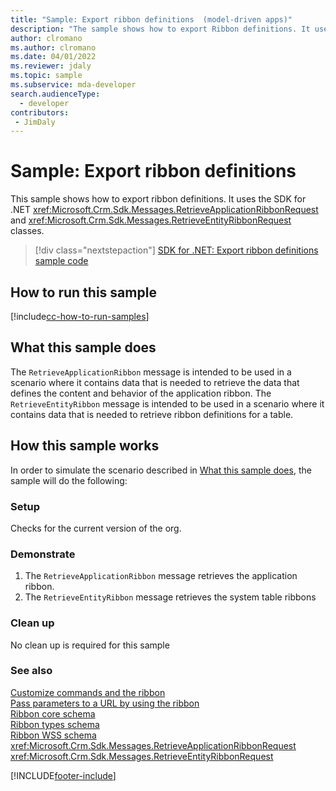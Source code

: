 ```yaml
---
title: "Sample: Export ribbon definitions  (model-driven apps)"
description: "The sample shows how to export Ribbon definitions. It uses the RetrieveApplicationRibbon and RetrieveEntityRibbon messages."
author: clromano
ms.author: clromano
ms.date: 04/01/2022
ms.reviewer: jdaly
ms.topic: sample
ms.subservice: mda-developer
search.audienceType:
  - developer
contributors:
 - JimDaly
---
```


# Sample: Export ribbon definitions

This sample shows how to export ribbon definitions. It uses the SDK for .NET <xref:Microsoft.Crm.Sdk.Messages.RetrieveApplicationRibbonRequest> and <xref:Microsoft.Crm.Sdk.Messages.RetrieveEntityRibbonRequest> classes.

> [!div class="nextstepaction"]
> [SDK for .NET: Export ribbon definitions sample code](https://github.com/microsoft/PowerApps-Samples/tree/master/dataverse/orgsvc/CSharp/ExportRibbonDefinitions)

## How to run this sample

[!include[cc-how-to-run-samples](../data-platform/includes/cc-how-to-run-samples.md)]

## What this sample does

The `RetrieveApplicationRibbon` message is intended to be used in a scenario where it contains data that is needed to retrieve the data that defines the content and behavior of the application ribbon. The `RetrieveEntityRibbon` message is intended to be used in a scenario where it contains data that is needed to retrieve ribbon definitions for a table.

## How this sample works

In order to simulate the scenario described in [What this sample does](#what-this-sample-does), the sample will do the following:

### Setup

Checks for the current version of the org.

### Demonstrate

1. The `RetrieveApplicationRibbon` message retrieves the application ribbon.
1. The `RetrieveEntityRibbon` message retrieves the system table ribbons

### Clean up

No clean up is required for this sample

### See also

[Customize commands and the ribbon](customize-commands-ribbon.md)   
[Pass parameters to a URL by using the ribbon](pass-parameters-url-by-using-ribbon.md)   
[Ribbon core schema](ribbon-core-schema.md)   
[Ribbon types schema](ribbon-types-schema.md)   
[Ribbon WSS schema](ribbon-wss-schema.md)   
<xref:Microsoft.Crm.Sdk.Messages.RetrieveApplicationRibbonRequest>   
<xref:Microsoft.Crm.Sdk.Messages.RetrieveEntityRibbonRequest>

[!INCLUDE[footer-include](../../includes/footer-banner.md)]
